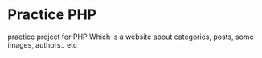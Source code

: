 # Practice PHP
practice project for PHP 
Which is a website about categories, posts, some images, authors.. etc
